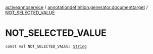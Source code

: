[activeannoservice](../index.md) / [annotationdefinition.generator.documenttarget](index.md) / [NOT_SELECTED_VALUE](./-n-o-t_-s-e-l-e-c-t-e-d_-v-a-l-u-e.md)

# NOT_SELECTED_VALUE

`const val NOT_SELECTED_VALUE: `[`String`](https://kotlinlang.org/api/latest/jvm/stdlib/kotlin/-string/index.html)